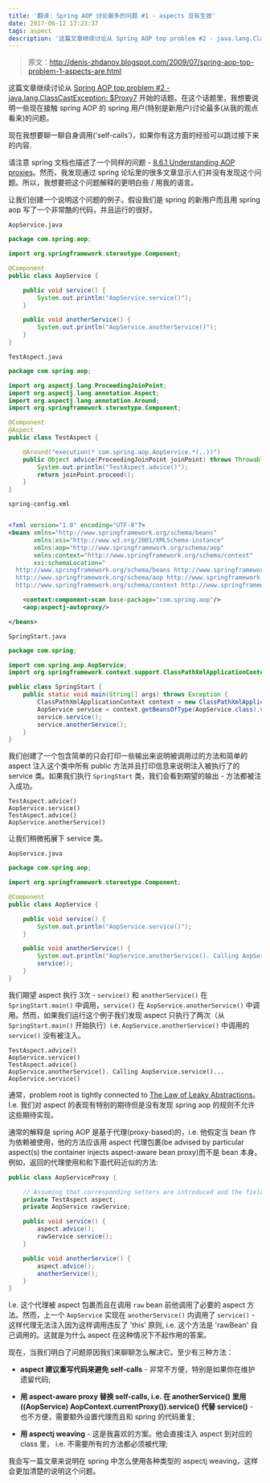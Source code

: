 ```yaml
---
title: '翻译: Spring AOP 讨论最多的问题 #1 - aspects 没有生效'
date: 2017-06-12 17:23:37
tags: aspect
description: '这篇文章继续讨论从 Spring AOP top problem #2 - java.lang.ClassCastException: $Proxy7 开始的话题。在这个话题里，我想要说明一些现在接触 spring AOP 的 spring 用户(特别是新用户)讨论最多(从我的观点看来)的问题。'
---
```


> 原文：http://denis-zhdanov.blogspot.com/2009/07/spring-aop-top-problem-1-aspects-are.html

这篇文章继续讨论从 [Spring AOP top problem #2 - java.lang.ClassCastException: $Proxy7](http://denis-zhdanov.blogspot.com/2009/05/spring-aop-top-problem-2.html) 开始的话题。在这个话题里，我想要说明一些现在接触 spring AOP 的 spring 用户(特别是新用户)讨论最多(从我的观点看来)的问题。

现在我想要聊一聊自身调用('self-calls')，如果你有这方面的经验可以跳过接下来的内容.

请注意 spring 文档也描述了一个同样的问题 - [8.6.1 Understanding AOP proxies](http://docs.spring.io/spring/docs/3.0.x/spring-framework-reference/html/ch08s06.html#aop-understanding-aop-proxies)。然而，我发现通过 spring 论坛里的很多文章显示人们并没有发现这个问题。所以，我想要把这个问题解释的更明白些 / 用我的语言。

让我们创建一个说明这个问题的例子。假设我们是 spring 的新用户而且用 spring aop 写了一个非常酷的代码，并且运行的很好。

`AopService.java`
```java
package com.spring.aop;

import org.springframework.stereotype.Component;

@Component
public class AopService {

    public void service() {
        System.out.println("AopService.service()");
    }

    public void anotherService() {
        System.out.println("AopService.anotherService()");
    }
}
```

`TestAspect.java`
```java
package com.spring.aop;

import org.aspectj.lang.ProceedingJoinPoint;
import org.aspectj.lang.annotation.Aspect;
import org.aspectj.lang.annotation.Around;
import org.springframework.stereotype.Component;

@Component
@Aspect
public class TestAspect {

    @Around("execution(* com.spring.aop.AopService.*(..))")
    public Object advice(ProceedingJoinPoint joinPoint) throws Throwable {
        System.out.println("TestAspect.advice()");
        return joinPoint.proceed();
    }
}

```

`spring-config.xml`
```xml

<?xml version="1.0" encoding="UTF-8"?>
<beans xmlns="http://www.springframework.org/schema/beans"
       xmlns:xsi="http://www.w3.org/2001/XMLSchema-instance"
       xmlns:aop="http://www.springframework.org/schema/aop"
       xmlns:context="http://www.springframework.org/schema/context"
       xsi:schemaLocation="
  http://www.springframework.org/schema/beans http://www.springframework.org/schema/beans/spring-beans-2.5.xsd
  http://www.springframework.org/schema/aop http://www.springframework.org/schema/aop/spring-aop-2.5.xsd
  http://www.springframework.org/schema/context http://www.springframework.org/schema/context/spring-context-2.5.xsd">

    <context:component-scan base-package="com.spring.aop"/>
    <aop:aspectj-autoproxy/>

</beans>
```

`SpringStart.java`
```java
package com.spring;

import com.spring.aop.AopService;
import org.springframework.context.support.ClassPathXmlApplicationContext;

public class SpringStart {
    public static void main(String[] args) throws Exception {
        ClassPathXmlApplicationContext context = new ClassPathXmlApplicationContext("spring-config.xml");
        AopService service = context.getBeansOfType(AopService.class).values().iterator().next();
        service.service();
        service.anotherService();
    }
}
```

我们创建了一个包含简单的只会打印一些输出来说明被调用过的方法和简单的 aspect 注入这个类中所有 public 方法并且打印信息来说明注入被执行了的 service 类。如果我们执行 `SpringStart` 类，我们会看到期望的输出 - 方法都被注入成功。

```
TestAspect.advice()
AopService.service()
TestAspect.advice()
AopService.anotherService()
```

让我们稍微拓展下 service 类。

`AopService.java`
```java
package com.spring.aop;

import org.springframework.stereotype.Component;

@Component
public class AopService {

    public void service() {
        System.out.println("AopService.service()");
    }

    public void anotherService() {
        System.out.println("AopService.anotherService(). Calling AopService.service()...");
        service();
    }
}
```

我们期望 aspect 执行 3次 - `service()` 和 `anotherService()` 在 `SpringStart.main()` 中调用，`service()` 在 `AopService.anotherService()` 中调用。然而，如果我们运行这个例子我们发现 aspect 只执行了两次（从 `SpringStart.main()` 开始执行）i.e. `AopService.anotherService()` 中调用的 `service()` 没有被注入。

```
TestAspect.advice()
AopService.service()
TestAspect.advice()
AopService.anotherService(). Calling AopService.service()...
AopService.service()
```

通常，problem root is tightly connected to [The Law of Leaky Abstractions](https://www.joelonsoftware.com/2002/11/11/the-law-of-leaky-abstractions/)。I.e. 我们对 aspect 的表现有特别的期待但是没有发现 spring aop 的规则不允许这些期待实现。

通常的解释是 spring AOP 是基于代理(proxy-based)的，i.e. 他假定当 bean 作为依赖被使用，他的方法应该用 aspect 代理包裹(be advised by particular aspect(s) the container injects aspect-aware bean proxy)而不是 bean 本身。例如，返回的代理使用和和下面代码近似的方法:

```java
public class AopServiceProxy {

    // Assuming that corresponding setters are introduced and the fields are defined.
    private TestAspect aspect;
    private AopService rawService;

    public void service() {
        aspect.advice();
        rawService.service();
    }

    public void anotherService() {
        aspect.advice();
        anotherService();
    }
}
```

I.e. 这个代理被 aspect 包裹而且在调用 `raw` bean 前他调用了必要的 aspect 方法。然而，上一个 `AopService` 实现在 `anotherService()` 内调用了 `service()` - 这样代理无法注入因为这样调用违反了 'this' 原则, i.e. 这个方法是 'rawBean' 自己调用的。这就是为什么 aspect 在这种情况下不起作用的答案。

现在，当我们明白了问题原因我们来聊聊怎么解决它。至少有三种方法：

- **aspect 建议重写代码来避免 self-calls** - 非常不方便，特别是如果你在维护遗留代码;

- **用 aspect-aware proxy 替换 self-calls, i.e. 在 anotherService() 里用 ((AopService) AopContext.currentProxy()).service() 代替 service()** - 也不方便，需要额外设置代理而且和 spring 的代码重复;

- **用 aspectj weaving** - 这是我喜欢的方案。他会直接注入 aspect 到对应的 class 里， i.e. 不需要所有的方法都必须被代理;

我会写一篇文章来说明在 spring 中怎么使用各种类型的 aspectj weaving，这样会更加清楚的说明这个问题。
